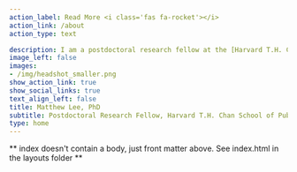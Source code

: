 ```yaml
---
action_label: Read More <i class='fas fa-rocket'></i>
action_link: /about
action_type: text

description: I am a postdoctoral research fellow at the [Harvard T.H. Chan School of Public Health](https://www.hsph.harvard.edu/) in the Department of [Social and Behavioral Sciences](https://www.hsph.harvard.edu/social-and-behavioral-sciences/). My work centers on applying <span style="font-family:Metropolis-SB">causal inference, epidemiologic, and simulation-based methods</span> to improve health policies and programs, especially those that reduce <span style="font-family:Metropolis-SB">disparities</span> in food access, obesity, and cardiometabolic disease.</span>  I hold a PhD in Population Health Sciences and SM in Biostatistics from Harvard University, and an MS in Epidemiology and a BA in Public Health from the University of California Berkeley, and currently play oboe/English horn with the [Longwood Symphony Orchestra](http://longwoodsymphony.org/).
image_left: false
images:
- /img/headshot_smaller.png
show_action_link: true
show_social_links: true
text_align_left: false
title: Matthew Lee, PhD
subtitle: Postdoctoral Research Fellow, Harvard T.H. Chan School of Public Health, Department of Social and Behavioral Sciences 
type: home
---
```


** index doesn't contain a body, just front matter above.
See index.html in the layouts folder **
